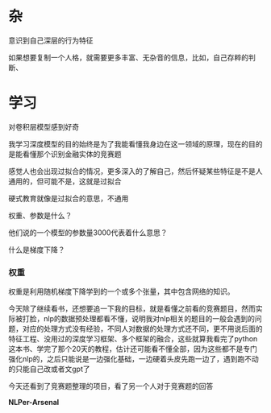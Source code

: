# 杂
意识到自己深层的行为特征

如果想要复制一个人格，就需要更多丰富、无杂音的信息，比如，自己存粹的判断、


# 学习
对卷积层模型感到好奇

我学习深度模型的目的始终是为了我能看懂我身边在这一领域的原理，现在的目的是能看懂那个识别金融实体的竞赛题

感觉人也会出现过拟合的情况，更多深入的了解自己，然后怀疑某些特征是不是人通用的，但可能不是，这就是过拟合

硬式教育就像是过拟合的意思，不通用

权重、参数是什么？

他们说的一个模型的参数量3000代表着什么意思？

什么是梯度下降？

### 权重

权重是利用随机梯度下降学到的一个或多个张量，其中包含网络的知识。

今天除了继续看书，还想要追一下我的目标，就是看懂之前看的竞赛题目，然而实际被打脸，nlp的数据预处理都看不懂，说明我对nlp相关的题目的一般会遇到的问题，对应的处理方式没有经验，不同人对数据的处理方式还不同，更不用说后面的特征工程、没用过的深度学习框架、多个框架的融合，这些就算我看完了python这本书、学完了那个20天的教程，估计还可能看不懂全部，因为这些都不是专门强化nlp的，之后只能说是一边强化基础，一边硬着头皮先跑一边了，遇到跑不动的只能自己改或者文gpt了

今天还看到了竞赛题整理的项目，看了另一个人对于竞赛题的回答

**NLPer-Arsenal**